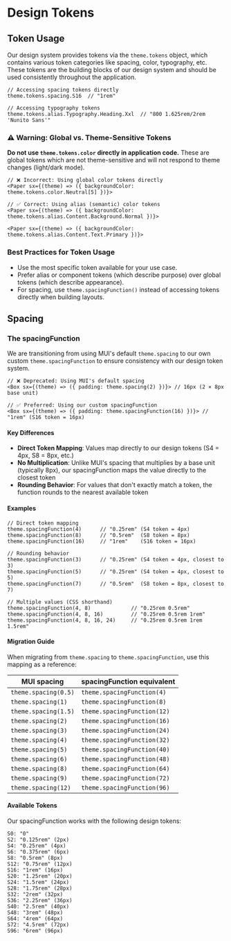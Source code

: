 
# Design Tokens
## Token Usage

Our design system provides tokens via the `theme.tokens` object, which contains various token categories like spacing, color, typography, etc. These tokens are the building blocks of our design system and should be used consistently throughout the application.

```tsx
// Accessing spacing tokens directly
theme.tokens.spacing.S16  // "1rem"

// Accessing typography tokens
theme.tokens.alias.Typography.Heading.Xxl  // "800 1.625rem/2rem 'Nunito Sans'"
```

### ⚠️ Warning: Global vs. Theme-Sensitive Tokens

**Do not use `theme.tokens.color` directly in application code.** These are global tokens which are not theme-sensitive and will not respond to theme changes (light/dark mode).

```tsx
// ❌ Incorrect: Using global color tokens directly
<Paper sx={(theme) => ({ backgroundColor: theme.tokens.color.Neutral[5] })}>

// ✅ Correct: Using alias (semantic) color tokens
<Paper sx={(theme) => ({ backgroundColor: theme.tokens.alias.Content.Background.Normal })}>

<Paper sx={(theme) => ({ backgroundColor: theme.tokens.alias.Content.Text.Primary })}>
```

### Best Practices for Token Usage

- Use the most specific token available for your use case.
- Prefer alias or component tokens (which describe purpose) over global tokens (which describe appearance).
- For spacing, use `theme.spacingFunction()` instead of accessing tokens directly when building layouts.

## Spacing

### The spacingFunction

We are transitioning from using MUI's default `theme.spacing` to our own custom `theme.spacingFunction` to ensure consistency with our design token system.

```tsx
// ❌ Deprecated: Using MUI's default spacing
<Box sx={(theme) => ({ padding: theme.spacing(2) })}> // 16px (2 × 8px base unit)

// ✅ Preferred: Using our custom spacingFunction
<Box sx={(theme) => ({ padding: theme.spacingFunction(16) })}> // "1rem" (S16 token = 16px)
```

#### Key Differences

- **Direct Token Mapping**: Values map directly to our design tokens (S4 = 4px, S8 = 8px, etc.)
- **No Multiplication**: Unlike MUI's spacing that multiplies by a base unit (typically 8px), our spacingFunction maps the value directly to the closest token
- **Rounding Behavior**: For values that don't exactly match a token, the function rounds to the nearest available token

#### Examples

```tsx
// Direct token mapping
theme.spacingFunction(4)      // "0.25rem" (S4 token = 4px)
theme.spacingFunction(8)      // "0.5rem"  (S8 token = 8px)
theme.spacingFunction(16)     // "1rem"    (S16 token = 16px)

// Rounding behavior
theme.spacingFunction(3)      // "0.25rem" (S4 token = 4px, closest to 3)
theme.spacingFunction(5)      // "0.25rem" (S4 token = 4px, closest to 5)
theme.spacingFunction(7)      // "0.5rem"  (S8 token = 8px, closest to 7)

// Multiple values (CSS shorthand)
theme.spacingFunction(4, 8)             // "0.25rem 0.5rem"
theme.spacingFunction(4, 8, 16)         // "0.25rem 0.5rem 1rem"
theme.spacingFunction(4, 8, 16, 24)     // "0.25rem 0.5rem 1rem 1.5rem"
```

#### Migration Guide

When migrating from `theme.spacing` to `theme.spacingFunction`, use this mapping as a reference:

| MUI spacing | spacingFunction equivalent |
|-------------|----------------------------|
| `theme.spacing(0.5)` | `theme.spacingFunction(4)` |
| `theme.spacing(1)` | `theme.spacingFunction(8)` |
| `theme.spacing(1.5)` | `theme.spacingFunction(12)` |
| `theme.spacing(2)` | `theme.spacingFunction(16)` |
| `theme.spacing(3)` | `theme.spacingFunction(24)` |
| `theme.spacing(4)` | `theme.spacingFunction(32)` |
| `theme.spacing(5)` | `theme.spacingFunction(40)` |
| `theme.spacing(6)` | `theme.spacingFunction(48)` |
| `theme.spacing(8)` | `theme.spacingFunction(64)` |
| `theme.spacing(9)` | `theme.spacingFunction(72)` |
| `theme.spacing(12)` | `theme.spacingFunction(96)` |

#### Available Tokens

Our spacingFunction works with the following design tokens:

```
S0: "0"
S2: "0.125rem" (2px)
S4: "0.25rem" (4px)
S6: "0.375rem" (6px)
S8: "0.5rem" (8px)
S12: "0.75rem" (12px)
S16: "1rem" (16px)
S20: "1.25rem" (20px)
S24: "1.5rem" (24px)
S28: "1.75rem" (28px)
S32: "2rem" (32px)
S36: "2.25rem" (36px)
S40: "2.5rem" (40px)
S48: "3rem" (48px)
S64: "4rem" (64px)
S72: "4.5rem" (72px)
S96: "6rem" (96px)
```
